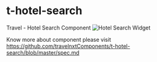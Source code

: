 # t-hotel-search

Travel - Hotel Search Component
<img src="https://github.com/travelnxtComponents/t-hotel-search/blob/master/t-Search.png" alt="Hotel Search Widget">

Know more about component please visit https://github.com/travelnxtComponents/t-hotel-search/blob/master/spec.md
